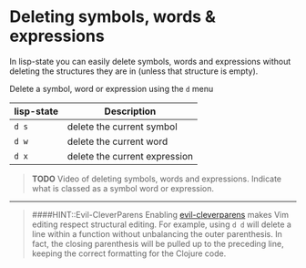 # Deleting symbols, words & expressions

In lisp-state you can easily delete symbols, words and expressions without deleting the structures they are in (unless that structure is empty).

Delete a symbol, word or expression using the `d` menu

| lisp-state | Description                   |
|------------|-------------------------------|
| `d s`      | delete the current symbol     |
| `d w`      | delete the current word       |
| `d x`      | delete the current expression |

> **TODO** Video of deleting symbols, words and expressions.
> Indicate what is classed as a symbol word or expression.

------------------------------------------

> ####HINT::Evil-CleverParens
> Enabling [evil-cleverparens](/install-spacemacs/evil-structural-editing.html) makes Vim editing respect structural editing.  For example, using `d d` will delete a line within a function without unbalancing the outer parenthesis.  In fact, the closing parenthesis will be pulled up to the preceding line, keeping the correct formatting for the Clojure code.
